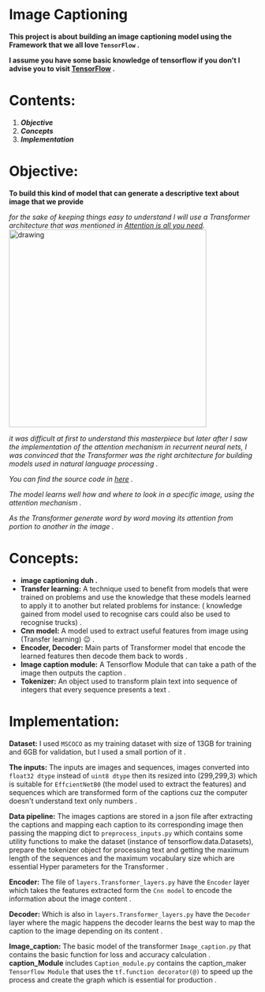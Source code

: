 # Image Captioning

**This project is about building an image captioning model using the Framework that we all love `TensorFlow` .**

**I assume you have some basic knowledge of tensorflow if you don't  I advise you to visit [TensorFlow](https://www.tensorflow.org/overview) .**

# Contents:
1. ***Objective***
2. ***Concepts***
3. ***Implementation***

# Objective:

**To build this kind of model that can generate a descriptive text about image that we provide** 

*for the sake of keeping things easy to understand I will use a Transformer architecture that was mentioned  in [Attention is all you need](https://arxiv.org/abs/1706.03762).*
<img src="https://machinelearningmastery.com/wp-content/uploads/2021/08/attention_research_1.png" alt="drawing" style="width:400px"/>

*it was difficult at first to understand this masterpiece but later after I saw the implementation of the attention mechanism in recurrent neural nets, I was convinced that the Transformer was the right architecture for building models used in natural language processing .*

*You can find the source code in [here](https://keras.io/examples/vision/image_captioning/) .*

*The model learns well how and where to look in a specific image, using the attention mechanism .*

*As  the Transformer generate word by word moving its attention from portion to another in the image .*

# Concepts:
* **image captioning duh .**
* **Transfer learning:** A technique used to benefit from models that were trained on problems and use the knowledge that these models learned to apply it to another but related problems for instance: ( knowledge gained from model used to recognise cars could also be used to recognise trucks) .  
* **Cnn model:** A model used to extract  useful features from image using (Transfer learning) :wink: . 
* **Encoder, Decoder:** Main parts of Transformer model that encode the  learned features then decode  them back to words .
* **Image caption module:** A Tensorflow Module that can take a path of the image then outputs the caption . 
* **Tokenizer:** An object  used to transform plain text into sequence of integers that every sequence presents a text .

# Implementation:
**Dataset:** I used `MSCOCO`  as my training dataset with size of 13GB for training and 6GB for validation, but I used a small portion of it .

**The inputs:** The inputs are images and sequences, images converted into `float32 dtype` instead of `uint8 dtype` then its resized into (299,299,3) which is suitable for `EffcientNetB0` (the model used to extract the features)
and sequences which are transformed form of the captions cuz the computer doesn't understand text only numbers .

**Data pipeline:** The images captions are stored in a json file after extracting the captions and mapping each caption to its corresponding image then passing
the mapping dict to `preprocess_inputs.py` which contains some utility functions to make the dataset (instance of tensorflow.data.Datasets),
prepare the tokenizer object for processing text and getting the maximum length of  the sequences and the maximum vocabulary size which are essential Hyper parameters for the Transformer . 

**Encoder:**  The file of `layers.Transformer_layers.py` have the `Encoder` layer which takes the features extracted form the `Cnn model` to encode the information about the image content . 

**Decoder:** Which is also in `layers.Transformer_layers.py` have the `Decoder` layer where the magic happens the decoder learns the best way to map the caption to the image depending on its content .

**Image_caption:** The basic model of the transformer `Image_caption.py` that contains the basic function for loss and accuracy calculation .
**caption_Module** includes `Caption_module.py`  contains the caption_maker `Tensorflow Module` that uses the `tf.function decorator(@)` to speed up the process and create the graph which is essential for production .




